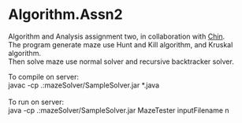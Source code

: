 # Algorithm.Assn2
Algorithm and Analysis assignment two, in collaboration with <a href="https://github.com/CY1223">Chin</a>.  
The program generate maze use Hunt and Kill algorithm, and Kruskal algorithm.   
Then solve maze use normal solver and recursive backtracker solver.  

To compile on server:  
javac -cp .:mazeSolver/SampleSolver.jar *.java  
<br>
To run on server:  
java -cp .:mazeSolver/SampleSolver.jar MazeTester inputFilename n  
  
  
